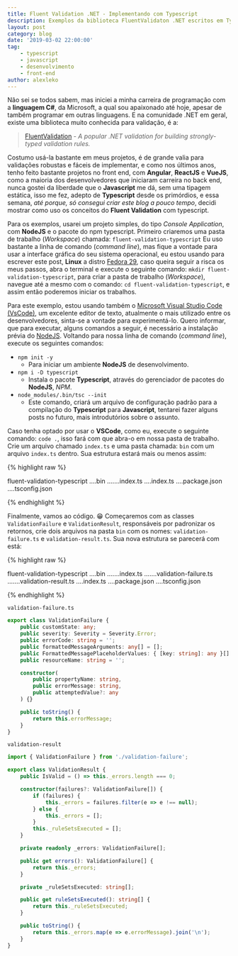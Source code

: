 ```yaml
---
title: Fluent Validation .NET - Implementando com Typescript
description: Exemplos da biblioteca FluentValidaton .NET escritos em Typescript
layout: post
category: blog
date: '2019-03-02 22:00:00'
tag:
    - typescript
    - javascript
    - desenvolvimento
    - front-end
author: alexleko
---
```


Não sei se todos sabem, mas iniciei a minha carreira de programação com a **linguagem C#**, da Microsoft, a qual sou apaixonado até hoje, apesar de também programar em outras linguagens. E na comunidade .NET em geral, existe uma biblioteca muito conhecida para validação, é a:

> [FluentValidation](https://github.com/JeremySkinner/FluentValidation) - _A popular .NET validation for building strongly-typed validation rules._

Costumo usá-la bastante em meus projetos, é de grande valia para validações robustas e fáceis de implementar, e como nos últimos anos, tenho feito bastante projetos no front end, com **Angular**, **ReactJS** e **VueJS**, como a maioria dos desenvolvedores que iniciaram carreira no back end, nunca gostei da liberdade que o **Javascript** me dá, sem uma tipagem estática, isso me fez, adepto de **Typescript** desde os primórdios, e essa semana, _até porque, só consegui criar este blog a pouco tempo_, decidi mostrar como uso os conceitos do **Fluent Validation** com typescript.

Para os exemplos, usarei um projeto simples, do tipo _Console Application_, com **NodeJS** e o pacote do npm typescript. Primeiro criaremos uma pasta de trabalho (_Workspace_) chamada: <code>fluent-validation-typescript</code>
Eu uso bastante a linha de comando (_command line_), mas fique a vontade para usar a interface gráfica do seu sistema operacional, eu estou usando para escrever este post, **Linux** a distro [Fedora 29](https://getfedora.org/), caso queira seguir a risca os meus passos, abra o terminal e execute o seguinte comando: `mkdir fluent-validation-typescript`, para criar a pasta de trabalho (_Workspace_), navegue até a mesmo com o comando: `cd fluent-validation-typescript`, e assim então poderemos iniciar os trabalhos.

Para este exemplo, estou usando também o [Microsoft Visual Studio Code (VsCode)](https://code.visualstudio.com/), um excelente editor de texto, atualmente o mais utilizado entre os desenvolvedores, sinta-se a vontade para experimentá-lo. Quero informar, que para executar, alguns comandos a seguir, é necessário a instalação prévia do [NodeJS](https://nodejs.org). Voltando para nossa linha de comando (_command line_), execute os seguintes comandos:

-   `npm init -y`
    -   Para iniciar um ambiente **NodeJS** de desenvolvimento.
-   `npm i -D typescript`
    -   Instala o pacote **Typescript**, através do gerenciador de pacotes do **NodeJS**, _NPM_.
-   `node_modules/.bin/tsc --init`
    -   Este comando, criará um arquivo de configuração padrão para a compilação do **Typescript** para **Javascript**, tentarei fazer alguns posts no futuro, mais introdutórios sobre o assunto.

Caso tenha optado por usar o **VSCode**, como eu, execute o seguinte comando: `code .`, isso fará com que abra-o em nossa pasta de trabalho.
Crie um arquivo chamado `index.ts` e uma pasta chamada: `bin` com um arquivo `index.ts` dentro. Sua estrutura estará mais ou menos assim:

{% highlight raw %}

fluent-validation-typescript
....bin
.......index.ts
....index.ts
....package.json
....tsconfig.json

{% endhighlight %}

Finalmente, vamos ao código. 😁
Começaremos com as classes `ValidationFailure` e `ValidationResult`, responsáveis por padronizar os retornos, crie dois arquivos na pasta `bin` com os nomes: `validation-failure.ts` e `validation-result.ts`. Sua nova estrutura se parecerá com está:

{% highlight raw %}

fluent-validation-typescript
....bin
.......index.ts
.......validation-failure.ts
.......validation-result.ts
....index.ts
....package.json
....tsconfig.json

{% endhighlight %}

`validation-failure.ts`

```ts
export class ValidationFailure {
    public customState: any;
    public severity: Severity = Severity.Error;
    public errorCode: string = '';
    public formattedMessageArguments: any[] = [];
    public FormattedMessagePlaceholderValues: { [key: string]: any }[] = [] as any;
    public resourceName: string = '';

    constructor(
        public propertyName: string,
        public errorMessage: string,
        public attemptedValue?: any
    ) {}

    public toString() {
        return this.errorMessage;
    }
}
```

`validation-result`

```ts
import { ValidationFailure } from './validation-failure';

export class ValidationResult {
    public IsValid = () => this._errors.length === 0;

    constructor(failures?: ValidationFailure[]) {
        if (failures) {
            this._errors = failures.filter(e => e !== null);
        } else {
            this._errors = [];
        }
        this._ruleSetsExecuted = [];
    }

    private readonly _errors: ValidationFailure[];

    public get errors(): ValidationFailure[] {
        return this._errors;
    }

    private _ruleSetsExecuted: string[];

    public get ruleSetsExecuted(): string[] {
        return this._ruleSetsExecuted;
    }

    public toString() {
        return this._errors.map(e => e.errorMessage).join('\n');
    }
}
```
